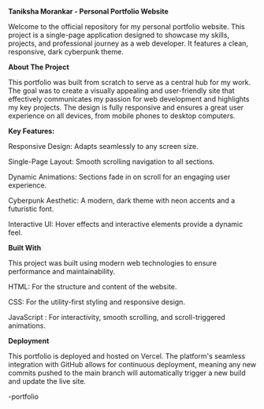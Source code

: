 **Taniksha Morankar - Personal Portfolio Website**

Welcome to the official repository for my personal portfolio website. This project is a single-page application designed to showcase my skills, projects, and professional journey as a web developer. It features a clean, responsive, dark cyberpunk theme.

**About The Project**

This portfolio was built from scratch to serve as a central hub for my work. The goal was to create a visually appealing and user-friendly site that effectively communicates my passion for web development and highlights my key projects. The design is fully responsive and ensures a great user experience on all devices, from mobile phones to desktop computers.

**Key Features:**

Responsive Design: Adapts seamlessly to any screen size.

Single-Page Layout: Smooth scrolling navigation to all sections.

Dynamic Animations: Sections fade in on scroll for an engaging user experience.

Cyberpunk Aesthetic: A modern, dark theme with neon accents and a futuristic font.

Interactive UI: Hover effects and interactive elements provide a dynamic feel.

**Built With**

This project was built using modern web technologies to ensure performance and maintainability.

HTML: For the structure and content of the website.

CSS: For the utility-first styling and responsive design.

JavaScript : For interactivity, smooth scrolling, and scroll-triggered animations.

**Deployment**

This portfolio is deployed and hosted on Vercel. The platform's seamless integration with GitHub allows for continuous deployment, meaning any new commits pushed to the main branch will automatically trigger a new build and update the live site.

-portfolio <!-- Replace with your repo link if different -->
